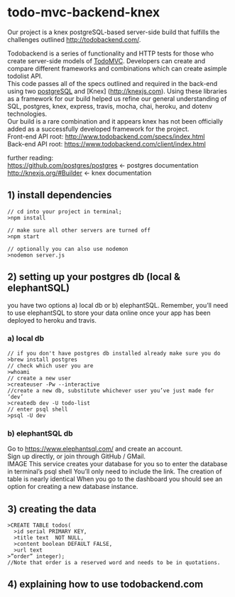 # todo-mvc-backend-knex

Our project is a knex postgreSQL-based server-side build that fulfills the challenges outlined  http://todobackend.com/.

Todobackend is a series of functionality and HTTP tests for those who create server-side models of [TodoMVC]( http://todomvc.com/). Developers can create and compare different frameworks and combinations which can create asimple todolist API.
<br>
This code passes all of the specs outlined and required in the back-end using two [postgreSQL](https://www.postgresql.org) and [Knex] (http://knexjs.com).
Using these libraries as a framework for our build helped us refine our general understanding of SQL, postgres, knex, express, travis, mocha, chai, heroku, and dotenv technologies.
<br>
Our build is a rare combination and it appears knex has not been officially added as a successfully developed framework for the project. 
<br>
Front-end API root: http://www.todobackend.com/specs/index.html <br>
Back-end API root:  https://www.todobackend.com/client/index.html <br>

further reading:<br>
https://github.com/postgres/postgres <- postgres documentation <br>
http://knexjs.org/#Builder <- knex documentation <br>

## 1) install dependencies
```
// cd into your project in terminal;
>npm install

// make sure all other servers are turned off
>npm start 

// optionally you can also use nodemon
>nodemon server.js

```
## 2) setting up your postgres db (local & elephantSQL)
you have two options a) local db or b) elephantSQL.
Remember, you’ll need to use elephantSQL to store your data online once your app has been deployed to heroku and travis. 
### a) local db
```
// if you don't have postgres db installed already make sure you do
>brew install postgres
// check which user you are 
>whoami
// create a new user
>createuser -Pw --interactive 
//create a new db, substitute whichever user you’ve just made for ‘dev’ 
>createdb dev -U todo-list
// enter psql shell
>psql -U dev
```
### b) elephantSQL db
Go to https://www.elephantsql.com/ and create an account. <br>
Sign up directly, or join through GitHub / GMail.<br>
IMAGE
This service creates  your database for you so to enter the database in terminal’s psql shell
You’ll only need to include the link.  The creation of table is nearly identical
When you go to the dashboard you should see an option for creating a new database instance.

## 3) creating the data
```
>CREATE TABLE todos(
  >id serial PRIMARY KEY,
  >title text  NOT NULL,
  >content boolean DEFAULT FALSE,
  >url text
>”order” integer);
//Note that order is a reserved word and needs to be in quotations.
```
## 4) explaining how to use todobackend.com




